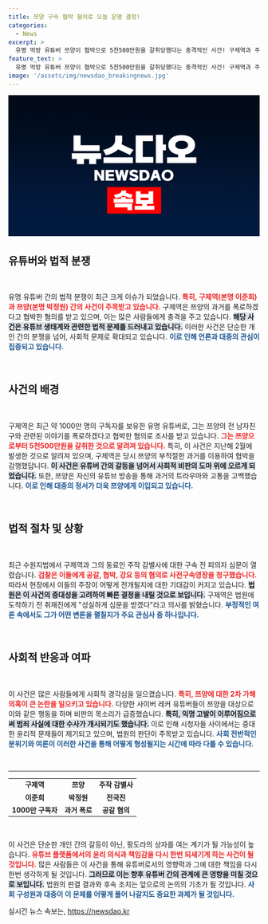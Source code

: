 ```yaml
---
title: 쯔양 구속 협박 혐의로 오늘 운명 결정!
categories:
  - News
excerpt: >
  유명 먹방 유튜버 쯔양이 협박으로 5천500만원을 갈취당했다는 충격적인 사건! 구제역과 주작 감별사가 법원에 출석하며 긴장감이 고조되는 가운데, 이들의 운명은 어떻게 될까?
feature_text: >
  유명 먹방 유튜버 쯔양이 협박으로 5천500만원을 갈취당했다는 충격적인 사건! 구제역과 주작 감별사가 법원에 출석하며 긴장감이 고조되는 가운데, 이들의 운명은 어떻게 될까?
image: '/assets/img/newsdao_breakingnews.jpg'
---
```


<p><img src="/assets/img/newsdao_breakingnews.jpg" alt="implanttips 속보" /></p>

<h2 data-ke-size="size26">유튜버와 법적 분쟁</h2>

<p data-ke-size="size16">&nbsp;</p>

<p>유명 유튜버 간의 법적 분쟁이 최근 크게 이슈가 되었습니다. <b><span style="color: #ee2323;">특히, 구제역(본명 이준희)과 쯔양(본명 박정원) 간의 사건이 주목받고 있습니다.</span></b> 구제역은 쯔양의 과거를 폭로하겠다고 협박한 혐의를 받고 있으며, 이는 많은 사람들에게 충격을 주고 있습니다. <b><span style="background-color: #21538527;">해당 사건은 유튜브 생태계와 관련한 법적 문제를 드러내고 있습니다.</span></b> 이러한 사건은 단순한 개인 간의 분쟁을 넘어, 사회적 문제로 확대되고 있습니다. <b><span style="color: #1a5490;">이로 인해 언론과 대중의 관심이 집중되고 있습니다.</span></b></p>

<p data-ke-size="size16">&nbsp;</p>

<h2 data-ke-size="size26">사건의 배경</h2>

<p data-ke-size="size16">&nbsp;</p>

<p>구제역은 최근 약 1000만 명의 구독자를 보유한 유명 유튜버로, 그는 쯔양의 전 남자친구와 관련된 이야기를 폭로하겠다고 협박한 혐의로 조사를 받고 있습니다. <b><span style="color: #ee2323;">그는 쯔양으로부터 5천500만원을 갈취한 것으로 알려져 있습니다.</span></b> 특히, 이 사건은 지난해 2월에 발생한 것으로 알려져 있으며, 구제역은 당시 쯔양의 부적절한 과거를 이용하여 협박을 감행했답니다. <b><span style="background-color: #21538527;">이 사건은 유튜버 간의 갈등을 넘어서 사회적 비판의 도마 위에 오르게 되었습니다.</span></b> 또한, 쯔양은 자신의 유튜브 방송을 통해 과거의 트라우마와 고통을 고백했습니다. <b><span style="color: #1a5490;">이로 인해 대중의 정서가 더욱 쯔양에게 이입되고 있습니다.</span></b></p>

<p data-ke-size="size16">&nbsp;</p>

<h2 data-ke-size="size26">법적 절차 및 상황</h2>

<p data-ke-size="size16">&nbsp;</p>

<p>최근 수원지법에서 구제역과 그의 동료인 주작 감별사에 대한 구속 전 피의자 심문이 열렸습니다. <b><span style="color: #ee2323;">검찰은 이들에게 공갈, 협박, 강요 등의 혐의로 사전구속영장을 청구했습니다.</span></b> 따라서 현장에서 이들의 주장이 어떻게 전개될지에 대한 기대감이 커지고 있습니다. <b><span style="background-color: #21538527;">법원은 이 사건의 중대성을 고려하여 빠른 결정을 내릴 것으로 보입니다.</span></b> 구제역은 법원에 도착하기 전 취재진에게 "성실하게 심문을 받겠다"라고 의사를 밝혔습니다. <b><span style="color: #1a5490;">부정적인 여론 속에서도 그가 어떤 변론을 펼칠지가 주요 관심사 중 하나입니다.</span></b></p>

<p data-ke-size="size16">&nbsp;</p>

<h2 data-ke-size="size26">사회적 반응과 여파</h2>

<p data-ke-size="size16">&nbsp;</p>

<p>이 사건은 많은 사람들에게 사회적 경각심을 일으켰습니다. <b><span style="color: #ee2323;">특히, 쯔양에 대한 2차 가해 의혹이 큰 논란을 일으키고 있습니다.</span></b> 다양한 사이버 레커 유튜버들이 쯔양을 대상으로 이와 같은 행동을 하며 비판의 목소리가 급증했습니다. <b><span style="background-color: #21538527;">특히, 익명 고발이 이루어짐으로써 범죄 사실에 대한 수사가 개시되기도 했습니다.</span></b> 이로 인해 시청자들 사이에서는 중대한 윤리적 문제들이 제기되고 있으며, 법원의 판단이 주목받고 있습니다. <b><span style="color: #1a5490;">사회 전반적인 분위기와 여론이 이러한 사건을 통해 어떻게 형성될지는 시간에 따라 다를 수 있습니다.</span></b></p>

<p data-ke-size="size16">&nbsp;</p>

<hr>

<table style="width: 100%;">
    <tr>
        <td style="text-align: center; height: 17px;"><b>구제역</b></td>
        <td style="text-align: center; height: 17px;"><b>쯔양</b></td>
        <td style="text-align: center; height: 17px;"><b>주작 감별사</b></td>
    </tr>
    <tr>
        <td style="text-align: center; height: 17px;"><b>이준희</b></td>
        <td style="text-align: center; height: 17px;"><b>박정원</b></td>
        <td style="text-align: center; height: 17px;"><b>전국진</b></td>
    </tr>
    <tr>
        <td style="text-align: center; height: 17px;"><b>1000만 구독자</b></td>
        <td style="text-align: center; height: 17px;"><b>과거 폭로</b></td>
        <td style="text-align: center; height: 17px;"><b>공갈 혐의</b></td>
    </tr>
</table>

<p data-ke-size="size16">&nbsp;</p>

<p>이 사건은 단순한 개인 간의 갈등이 아닌, 팡도라의 상자를 여는 계기가 될 가능성이 높습니다. <b><span style="color: #ee2323;">유튜브 플랫폼에서의 윤리 의식과 책임감을 다시 한번 되새기게 하는 사건이 될 것입니다.</span></b> 많은 사람들은 이 사건을 통해 유튜버로서의 영향력과 그에 대한 책임을 다시 한번 생각하게 될 것입니다. <b><span style="background-color: #21538527;">그러므로 이는 향후 유튜버 간의 관계에 큰 영향을 미칠 것으로 보입니다.</span></b> 법원의 판결 결과와 후속 조치는 앞으로의 논의의 기초가 될 것입니다. <b><span style="color: #1a5490;">사회 구성원과 대중이 이 문제를 어떻게 풀어 나갈지도 중요한 과제가 될 것입니다.</span></b></p>
실시간 뉴스 속보는, <a href="https://newsdao.kr" rel="dofollow">https://newsdao.kr</a>


